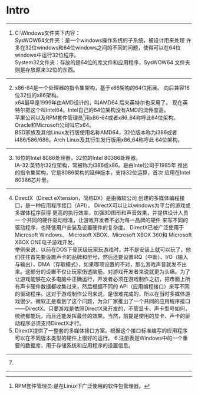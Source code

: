 # Intro
***
1. C:\Windows文件夹下内容：  
SysWOW64文件夹：是一个windows操作系统的子系统，被设计用来处理
许多在32位windows和64位windows之间的不同的问题，使得可以在64位windows中运行32位程序。  
System32文件夹：存放的是64位的库文件和应用程序，SysWOW64
文件夹则是存放原来32位的东西。
---
2. x86-64是一个处理器的指令集架构，基于x86架构的64位拓展。
向后兼容16位32位的x86架构。  
x64最早是1999年由AMD设计的，叫AMD64.后来英特尔也采用了。
现在英特尔把这个叫Intel64。Intel自己的64位架构没有AMD的流传度高。  
苹果公司以及RPM套件管理员[^RPM套件管理员]用x86-64或者x86_64称呼此64位架构。
Oracle和Microsoft公司叫它x64。  
BSD家族及其他Linux发行版使用名称AMD64，32位版本称为i386或者
i486/586/686。Arch Linux及其衍生发行版用x86_64称呼此
64位架构。  
***
3. 16位的Intel 8086处理器，32位的Intel 80386处理器。  
IA-32:英特尔32位架构，常被称为i386或x86。是由Intel公司于1985年
推出的指令集架构，它是8086架构的延伸版本，支持32位运算，首次
应用在Intel 80386芯片里。
***
4. DirectX（Direct eXtension，简称DX）是由微软公司
创建的多媒体编程接口，是一种应用程序接口（API）。
DirectX可以让以windows为平台的游戏或多媒体程序获得
更高的执行效率，加强3D图形和声音效果，并提供设计人员一
个共同的硬件驱动标准，让游戏开发者不必为每一品牌的硬件
来写不同的驱动程序，也降低用户安装及设置硬件的复杂度。
DirectX已被广泛使用于Microsoft Windows、
Microsoft XBOX、Microsoft XBOX 360和
Microsoft XBOX ONE电子游戏开发。  
   举例来说，以前在DOS下骨灰级玩家玩游戏时，并不是安装上就可以玩了，他们往往首先要设置声卡的品牌和型号，然后还要设置IRQ（中断）、I/O（输入与输出）、DMA（存取模式），如果哪项设置的不对，那么游戏声音就发不出来。这部分的设置不仅让玩家伤透脑筋，对游戏开发者来说就更为头痛。为了让游戏能够在众多电脑中正确运行，开发者必须在游戏制作之初，把市面上所有声卡硬件数据都收集过来，然后根据不同的 API（应用编程接口）来写不同的驱动程序。这对于游戏制作公司来说，是很难完成的，所以在当时多媒体游戏很少。微软正是看到了这个问题，为众厂家推出了一个共同的应用程序接口——DirectX。只要游戏是依照DirectX来开发的，不管显卡、声卡型号如何，统统都能玩，而且还能发挥最佳的效果。当然，前提是使用的显卡、声卡的驱动程序必须支持DirectX才行。
5. DirextX提供了一整套的多媒体接口方案。根据这个接口标准编写的应用程序可以在不同版本类型的硬件上很好的运行。
6.注册表是Windows中的一个重要的数据库，用于存储系统和应用程序的设置信息。
***
7. 

***
[^RPM套件管理员]:RPM套件管理员:是在Linux下广泛使用的软件包管理器。